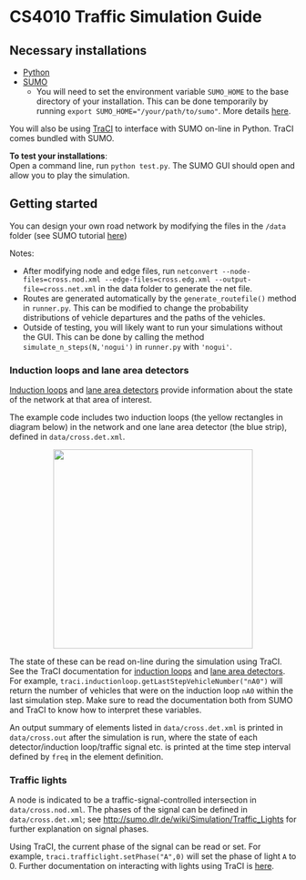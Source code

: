 # CS4010 Traffic Simulation Guide

## Necessary installations
- [Python](https://www.python.org/downloads/)
- [SUMO](http://sumo.dlr.de/wiki/Installing)
	- You will need to set the environment variable `SUMO_HOME` to the base directory of your installation. This can be done temporarily by running `export SUMO_HOME="/your/path/to/sumo"`. More details [here](http://sumo.dlr.de/wiki/Basics/Basic_Computer_Skills).

You will also be using [TraCI](http://www.sumo.dlr.de/userdoc/TraCI.html) to interface with SUMO on-line in Python. TraCI comes bundled with SUMO.

**To test your installations**:  
Open a command line, run `python test.py`. The SUMO GUI should open and allow you to play the simulation.

## Getting started

You can design your own road network by modifying the files in the `/data` folder (see SUMO tutorial [here](http://sumo.dlr.de/wiki/Tutorials/Hello_Sumo))

Notes:
- After modifying node and edge files, run `netconvert --node-files=cross.nod.xml --edge-files=cross.edg.xml --output-file=cross.net.xml` in the data folder to generate the net file.
- Routes are generated automatically by the `generate_routefile()` method in `runner.py`. This can be modified to change the probability distributions of vehicle departures and the paths of the vehicles.
- Outside of testing, you will likely want to run your simulations without the GUI. This can be done by calling the method `simulate_n_steps(N,'nogui')` in `runner.py` with `'nogui'`.

### Induction loops and lane area detectors
[Induction loops](http://sumo.dlr.de/wiki/Simulation/Output/Induction_Loops_Detectors_(E1)) and [lane area detectors](http://sumo.dlr.de/wiki/Simulation/Output/Lanearea_Detectors_(E2)) provide information about the state of the network at that area of interest. 

The example code includes two induction loops (the yellow rectangles in diagram below) in the network and one lane area detector (the blue strip), defined in `data/cross.det.xml`.

<p align="center"><img src="https://i.imgur.com/IiYIlLC.png" width="350" height="350" /></p>

The state of these can be read on-line during the simulation using TraCI. See the TraCI documentation for [induction loops](http://sumo.sourceforge.net/pydoc/traci._inductionloop.html) and [lane area detectors](http://sumo.sourceforge.net/pydoc/traci._lanearea.html). For example, `traci.inductionloop.getLastStepVehicleNumber("nA0")` will return  the number of vehicles that were on the induction loop `nA0` within the last simulation step. Make sure to read the documentation both from SUMO and TraCI to know how to interpret these variables.

An output summary of elements listed in `data/cross.det.xml` is printed in `data/cross.out` after the simulation is run, where the state of each detector/induction loop/traffic signal etc. is printed at the time step interval defined by `freq` in the element  definition. 

### Traffic lights
A node is indicated to be a traffic-signal-controlled intersection in `data/cross.nod.xml`. The phases of the signal can be defined in `data/cross.det.xml`; see http://sumo.dlr.de/wiki/Simulation/Traffic_Lights for further explanation on signal phases.

Using TraCI, the current phase of the signal can be read or set. For example, `traci.trafficlight.setPhase("A",0)` will set the phase of light `A` to 0. Further documentation on interacting with lights using TraCI is [here](http://www.sumo.dlr.de/daily/pydoc/traci._trafficlight.html#TrafficLightDomain-setPhase).
